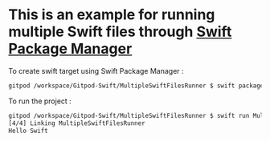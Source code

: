 # This is an example for running multiple Swift files through [Swift Package Manager](https://swift.org/getting-started/#using-the-package-manager)

To create swift target using Swift Package Manager :

```sh
gitpod /workspace/Gitpod-Swift/MultipleSwiftFilesRunner $ swift package init --type executable
```

To run the project :

```sh
gitpod /workspace/Gitpod-Swift/MultipleSwiftFilesRunner $ swift run MultipleSwiftFilesRunner
[4/4] Linking MultipleSwiftFilesRunner
Hello Swift
```